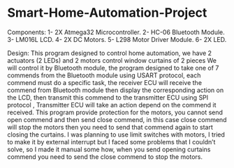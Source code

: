 # Smart-Home-Automation-Project

Components:
1-	2X Atmega32 Microcontroller.
2-	HC-06 Bluetooth Module.
3-	LM016L LCD.
4-	2X DC Motors.
5-	L298 Motor Driver Module.
6-	2X LED.

Design:
This program designed to control home automation, we have 2 actuators (2 LEDs) and 2 motors control window curtains of 2 pieces 
We will control it by Bluetooth module, the program designed to take one of 7 commends from the Bluetooth module using USART protocol, each commend must do a specific task, the receiver ECU will receive the commend from Bluetooth module then display the corresponding action on the LCD, then transmit this commend to the transmitter ECU using SPI protocol , Transmitter ECU will take an action depend on the commend it received.
This program provide protection for the motors, you cannot send open commend and then send close commend, in this case close commend will stop the motors then you need to send that commend again to start closing the curtains.
I was planning to use limit switches with motors, I tried to make it by external interrupt but I faced some problems that I couldn’t solve, so I made it manual some how, when you send opening curtains commend you need to send the close commend to stop the motors.
